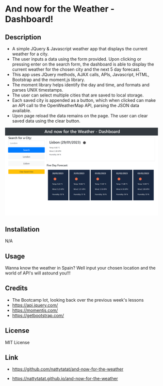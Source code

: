 # And now for the Weather - Dashboard!

## Description

- A simple JQuery & Javascript weather app that displays the current weather for a city.
- The user inputs a data using the form provided. Upon clicking or pressing enter on the search form, the dashboard is able to display the current weather for the chosen city and the next 5 day forecast.
- This app uses JQuery methods, AJAX calls, APIs, Javascript, HTML, Bootstrap and the moment.js library.
- The moment library helps identify the day and time, and formats and parses UNIX timestamps. 
- The user can select multiple cities that are saved to local storage.
- Each saved city is appended as a button, which when clicked can make an API call to the OpenWeatherMap API, parsing the JSON data available.
- Upon page reload the data remains on the page. The user can clear saved data using the clear button.

![Weather Dashboard screenshot](./assets/wanna-know-the-weather.PNG)

## Installation

N/A

## Usage

Wanna know the weather in Spain? Well input your chosen location and the world of API's will astound you!!!

## Credits

- The Bootcamp lot, looking back over the previous week's lessons
- https://api.jquery.com/
- https://momentjs.com/
- https://getbootstrap.com/

## License

MIT License

## Link

- https://github.com/nattytatat/and-now-for-the-weather

- https://nattytatat.github.io/and-now-for-the-weather